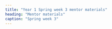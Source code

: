 ```yaml
---
title: "Year 1 Spring week 3 mentor materials"
heading: "Mentor materials"
caption: "Spring week 3"
---
```




